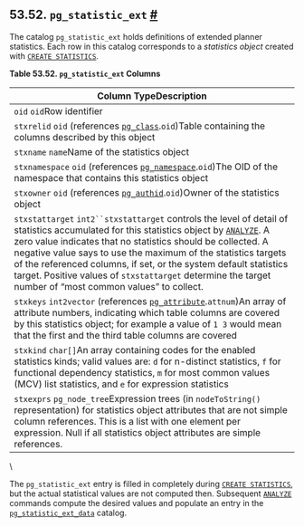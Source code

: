 ## 53.52. `pg_statistic_ext` [#](#CATALOG-PG-STATISTIC-EXT)

The catalog `pg_statistic_ext` holds definitions of extended planner statistics. Each row in this catalog corresponds to a *statistics object* created with [`CREATE STATISTICS`](sql-createstatistics "CREATE STATISTICS").

**Table 53.52. `pg_statistic_ext` Columns**

| Column TypeDescription                                                                                                                                                                                                                                                                                                                                                                                                                                                               |
| ------------------------------------------------------------------------------------------------------------------------------------------------------------------------------------------------------------------------------------------------------------------------------------------------------------------------------------------------------------------------------------------------------------------------------------------------------------------------------------ |
| `oid` `oid`Row identifier                                                                                                                                                                                                                                                                                                                                                                                                                                                            |
| `stxrelid` `oid` (references [`pg_class`](catalog-pg-class "53.11. pg_class").`oid`)Table containing the columns described by this object                                                                                                                                                                                                                                                                                                                                       |
| `stxname` `name`Name of the statistics object                                                                                                                                                                                                                                                                                                                                                                                                                                        |
| `stxnamespace` `oid` (references [`pg_namespace`](catalog-pg-namespace "53.32. pg_namespace").`oid`)The OID of the namespace that contains this statistics object                                                                                                                                                                                                                                                                                                               |
| `stxowner` `oid` (references [`pg_authid`](catalog-pg-authid "53.8. pg_authid").`oid`)Owner of the statistics object                                                                                                                                                                                                                                                                                                                                                            |
| `stxstattarget` `int2``stxstattarget` controls the level of detail of statistics accumulated for this statistics object by [`ANALYZE`](sql-analyze "ANALYZE"). A zero value indicates that no statistics should be collected. A negative value says to use the maximum of the statistics targets of the referenced columns, if set, or the system default statistics target. Positive values of `stxstattarget` determine the target number of “most common values” to collect. |
| `stxkeys` `int2vector` (references [`pg_attribute`](catalog-pg-attribute "53.7. pg_attribute").`attnum`)An array of attribute numbers, indicating which table columns are covered by this statistics object; for example a value of `1 3` would mean that the first and the third table columns are covered                                                                                                                                                                     |
| `stxkind` `char[]`An array containing codes for the enabled statistics kinds; valid values are: `d` for n-distinct statistics, `f` for functional dependency statistics, `m` for most common values (MCV) list statistics, and `e` for expression statistics                                                                                                                                                                                                                         |
| `stxexprs` `pg_node_tree`Expression trees (in `nodeToString()` representation) for statistics object attributes that are not simple column references. This is a list with one element per expression. Null if all statistics object attributes are simple references.                                                                                                                                                                                                               |

\

The `pg_statistic_ext` entry is filled in completely during [`CREATE STATISTICS`](sql-createstatistics "CREATE STATISTICS"), but the actual statistical values are not computed then. Subsequent [`ANALYZE`](sql-analyze "ANALYZE") commands compute the desired values and populate an entry in the [`pg_statistic_ext_data`](catalog-pg-statistic-ext-data "53.53. pg_statistic_ext_data") catalog.